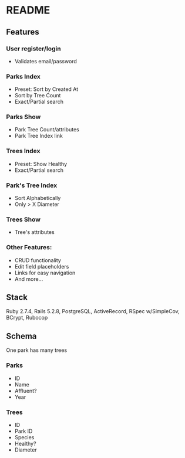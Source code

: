 # README

## Features

### User register/login
* Validates email/password

### Parks Index
* Preset: Sort by Created At
* Sort by Tree Count
* Exact/Partial search

### Parks Show
* Park Tree Count/attributes
* Park Tree Index link

### Trees Index
* Preset: Show Healthy
* Exact/Partial search

### Park's Tree Index
* Sort Alphabetically
* Only > X Diameter

### Trees Show
* Tree's attributes

### Other Features:
* CRUD functionality
* Edit field placeholders
* Links for easy navigation
* And more...

## Stack

Ruby 2.7.4, Rails 5.2.8, PostgreSQL, ActiveRecord, RSpec w/SimpleCov, BCrypt, Rubocop

## Schema

One park has many trees

### Parks
* ID
* Name
* Affluent?
* Year

### Trees
* ID
* Park ID
* Species
* Healthy?
* Diameter